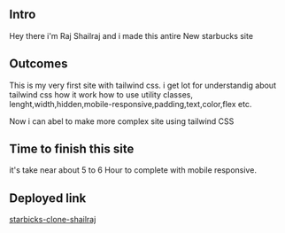 ## Intro

Hey there i'm Raj Shailraj and i made this antire New starbucks site

## Outcomes

This is my very first site with tailwind css.
i get lot for understandig about tailwind css how it work how to use utility classes,
lenght,width,hidden,mobile-responsive,padding,text,color,flex etc.

Now i can abel to make more complex site using tailwind CSS

## Time to finish this site

it's take near about 5 to 6 Hour to complete with mobile responsive.

## Deployed link

[starbicks-clone-shailraj](https://starbucks-clone-shailraj.netlify.app/)